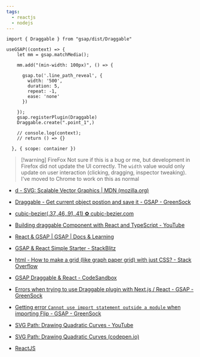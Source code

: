 ```yaml
---
tags:
  - reactjs
  - nodejs
---
```


```tsx
import { Draggable } from "gsap/dist/Draggable"
```

```tsx
useGSAP((context) => {
    let mm = gsap.matchMedia();

    mm.add("(min-width: 100px)", () => {

      gsap.to('.line_path_reveal', {
        width: '500',
        duration: 5,
        repeat: -1,
        ease: 'none'
      })
  
    });
    gsap.registerPlugin(Draggable)
    Draggable.create(".point_1",)

    // console.log(context);
    // return () => {}
    
  }, { scope: container })
```

> [!warning] FireFox
> Not sure if this is a bug or me, but development in Firefox did not update the UI correctly. The `width` value would only update on user interaction (clicking, dragging, inspector tweaking). I've moved to Chrome to work on this as normal


- [d - SVG: Scalable Vector Graphics | MDN (mozilla.org)](https://developer.mozilla.org/en-US/docs/Web/SVG/Attribute/d#path_commands)
- [Draggable - Get current object postion and save it - GSAP - GreenSock](https://gsap.com/community/forums/topic/12649-draggable-get-current-object-postion-and-save-it/)
- [cubic-bezier(.37,.46,.91,.41) ✿ cubic-bezier.com](https://cubic-bezier.com/#.37,.46,.91,.41)
- [Building draggable Component with React and TypeScript - YouTube](https://www.youtube.com/watch?v=ZcDWyVj6-uU)
- [React & GSAP | GSAP | Docs & Learning](https://gsap.com/resources/React/)
- [GSAP & React Simple Starter - StackBlitz](https://stackblitz.com/edit/gsap-react-basic-f48716?file=src%2FApp.js)
- [html - How to make a grid (like graph paper grid) with just CSS? - Stack Overflow](https://stackoverflow.com/questions/3540194/how-to-make-a-grid-like-graph-paper-grid-with-just-css)
- [GSAP Draggable & React - CodeSandbox](https://codesandbox.io/p/sandbox/gsap-draggable-react-zfiun?file=%2Fsrc%2FBox.jsx%3A3%2C1-3%2C44)
- [Errors when trying to use Draggable plugin with Next.js / React - GSAP - GreenSock](https://gsap.com/community/forums/topic/34893-errors-when-trying-to-use-draggable-plugin-with-nextjs-react/)
- [Getting error `Cannot use import statement outside a module` when importing Flip - GSAP - GreenSock](https://gsap.com/community/forums/topic/29801-getting-error-cannot-use-import-statement-outside-a-module-when-importing-flip/)
- [SVG Path: Drawing Quadratic Curves - YouTube](https://www.youtube.com/watch?v=qwI_cVs8yy0)
- [SVG Path: Drawing Quadratic Curves (codepen.io)](https://codepen.io/joemaddalone/pen/dLJWbX)

- [ReactJS](📁developer/ReactJS/ReactJS.md)